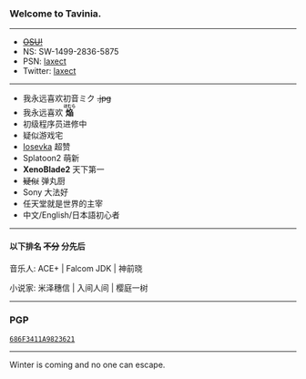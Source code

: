 ### Welcome to Tavinia.  

---

+ [~~OSU!~~](https://osu.ppy.sh/users/6428299)
+ NS: SW-1499-2836-5875
+ PSN: [laxect](https://psnine.com/psnid/laxect)
+ Twitter: [laxect](https://twitter.com/laxect)

---

+ 我永远喜欢初音ミク ~~.jpg~~
+ 我永远喜欢 **<ruby>焔<rt>ほむら</rt></ruby>**
+ 初级程序员进修中
+ 疑似游戏宅
+ [Iosevka](https://github.com/be5invis/Iosevka) 超赞
+ Splatoon2 萌新
+ **XenoBlade2** 天下第一
+ ~~疑似~~ 弹丸厨
+ Sony 大法好
+ 任天堂就是世界的主宰
+ 中文/English/日本語初心者

---

#### 以下排名 ~~不分~~ 分先后

音乐人: ACE+ | Falcom JDK | 神前晓

小说家: 米泽穗信 | 入间人间 | 樱庭一树

---

### PGP

[`686F3411A9823621`](http://keyserver.ubuntu.com/pks/lookup?op=get&search=0xc26bce774cc866acde9b127c686f3411a9823621)

---

Winter is coming and no one can escape.
